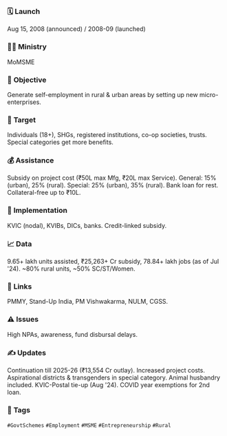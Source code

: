 

### 🗓️ **Launch**
Aug 15, 2008 (announced) / 2008-09 (launched)

### 🧑‍🏫 **Ministry**
MoMSME

### 🎯 **Objective**
Generate self-employment in rural & urban areas by setting up new micro-enterprises.

### 👥 **Target**
Individuals (18+), SHGs, registered institutions, co-op societies, trusts. Special categories get more benefits.

### 💰 **Assistance**
Subsidy on project cost (₹50L max Mfg, ₹20L max Service). General: 15% (urban), 25% (rural). Special: 25% (urban), 35% (rural). Bank loan for rest. Collateral-free up to ₹10L.

### 📍 **Implementation**
KVIC (nodal), KVIBs, DICs, banks. Credit-linked subsidy.

### 📈 **Data**
9.65+ lakh units assisted, ₹25,263+ Cr subsidy, 78.84+ lakh jobs (as of Jul '24). ~80% rural units, ~50% SC/ST/Women.

### 🧩 **Links**
PMMY, Stand-Up India, PM Vishwakarma, NULM, CGSS.

### ⚠️ **Issues**
High NPAs, awareness, fund disbursal delays.

### ✍️ **Updates**
Continuation till 2025-26 (₹13,554 Cr outlay). Increased project costs. Aspirational districts & transgenders in special category. Animal husbandry included. KVIC-Postal tie-up (Aug '24). COVID year exemptions for 2nd loan.

### 🔗 **Tags**
`#GovtSchemes` `#Employment` `#MSME` `#Entrepreneurship` `#Rural`